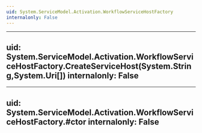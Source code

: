 ```yaml
---
uid: System.ServiceModel.Activation.WorkflowServiceHostFactory
internalonly: False
---
```


---
uid: System.ServiceModel.Activation.WorkflowServiceHostFactory.CreateServiceHost(System.String,System.Uri[])
internalonly: False
---

---
uid: System.ServiceModel.Activation.WorkflowServiceHostFactory.#ctor
internalonly: False
---

